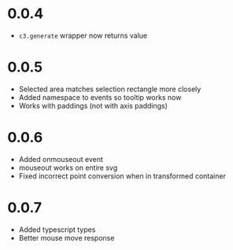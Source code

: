 # 0.0.4

- `c3.generate` wrapper now returns value

# 0.0.5

- Selected area matches selection rectangle more closely
- Added namespace to events so tooltip works now
- Works with paddings (not with axis paddings)

# 0.0.6

- Added onmouseout event
- mouseout works on entire svg
- Fixed incorrect point conversion when in transformed container

# 0.0.7

- Added typescript types
- Better mouse move response